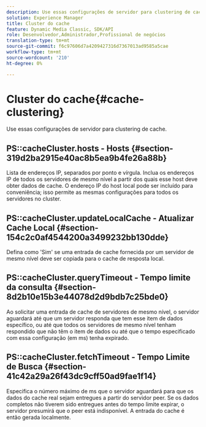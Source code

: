```yaml
---
description: Use essas configurações de servidor para clustering de cache.
solution: Experience Manager
title: Cluster do cache
feature: Dynamic Media Classic, SDK/API
role: Desenvolvedor,Administrador,Profissional de negócios
translation-type: tm+mt
source-git-commit: f6c97606d7a4209427316d7367013ad9585a5cae
workflow-type: tm+mt
source-wordcount: '210'
ht-degree: 0%

---
```



# Cluster do cache{#cache-clustering}

Use essas configurações de servidor para clustering de cache.

## PS::cacheCluster.hosts - Hosts {#section-319d2ba2915e40ac8b5ea9b4fe26a88b}

Lista de endereços IP, separados por ponto e vírgula. Inclua os endereços IP de todos os servidores de mesmo nível a partir dos quais esse host deve obter dados de cache. O endereço IP do host local pode ser incluído para conveniência; isso permite as mesmas configurações para todos os servidores no cluster.

## PS::cacheCluster.updateLocalCache - Atualizar Cache Local {#section-154c2c0af4544200a3499232bb130dde}

Defina como &#39;Sim&#39; se uma entrada de cache fornecida por um servidor de mesmo nível deve ser copiada para o cache de resposta local.

## PS::cacheCluster.queryTimeout - Tempo limite da consulta {#section-8d2b10e15b3e44078d2d9bdb7c25bde0}

Ao solicitar uma entrada de cache de servidores de mesmo nível, o servidor aguardará até que um servidor responda que tem esse item de dados específico, ou até que todos os servidores de mesmo nível tenham respondido que não têm o item de dados ou até que o tempo especificado com essa configuração (em ms) tenha expirado.

## PS::cacheCluster.fetchTimeout - Tempo Limite de Busca {#section-41c42a29a26f43dc9cff50ad9fae1f14}

Especifica o número máximo de ms que o servidor aguardará para que os dados do cache real sejam entregues a partir do servidor peer. Se os dados completos não tiverem sido entregues antes do tempo limite expirar, o servidor presumirá que o peer está indisponível. A entrada do cache é então gerada localmente.
